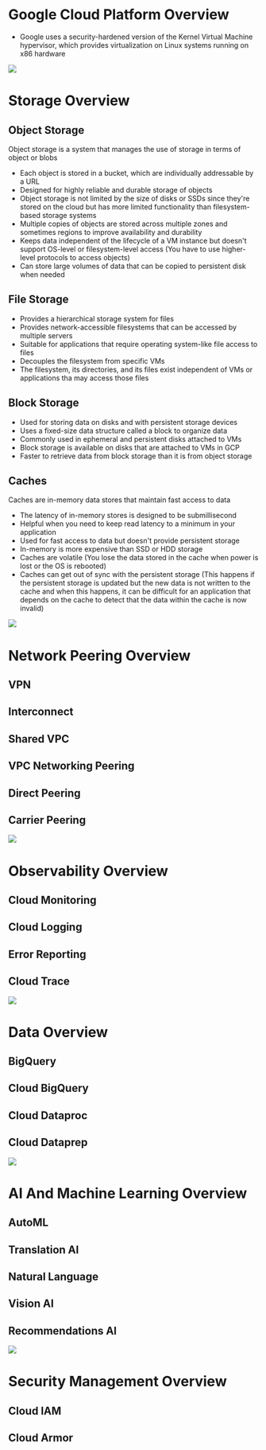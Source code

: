 # Google Cloud Platform Overview

* Google uses a security-hardened version of the Kernel Virtual Machine hypervisor, which provides virtualization on Linux systems running on x86 hardware

![](https://github.com/JonmarCorpuz/SecondBrain/blob/main/Assets/Whitespace.png)

# Storage Overview

## Object Storage

Object storage is a system that manages the use of storage in terms of object or blobs

* Each object is stored in a bucket, which are individually addressable by a URL
* Designed for highly reliable and durable storage of objects
* Object storage is not limited by the size of disks or SSDs since they're stored on the cloud but has more limited functionality than filesystem-based storage systems
* Multiple copies of objects are stored across multiple zones and sometimes regions to improve availability and durability
* Keeps data independent of the lifecycle of a VM instance but doesn't support OS-level or filesystem-level access (You have to use higher-level protocols to access objects)
* Can store large volumes of data that can be copied to persistent disk when needed

## File Storage 

* Provides a hierarchical storage system for files
* Provides network-accessible filesystems that can be accessed by multiple servers
* Suitable for applications that require operating system-like file access to files
* Decouples the filesystem from specific VMs
* The filesystem, its directories, and its files exist independent of VMs or applications tha may access those files

## Block Storage

* Used for storing data on disks and with persistent storage devices
* Uses a fixed-size data structure called a block to organize data
* Commonly used in ephemeral and persistent disks attached to VMs
* Block storage is available on disks that are attached to VMs in GCP
* Faster to retrieve data from block storage than it is from object storage

## Caches

Caches are in-memory data stores that maintain fast access to data

* The latency of in-memory stores is designed to be submillisecond 
* Helpful when you need to keep read latency to a minimum in your application 
* Used for fast access to data but doesn't provide persistent storage
* In-memory is more expensive than SSD or HDD storage
* Caches are volatile (You lose the data stored in the cache when power is lost or the OS is rebooted)
* Caches can get out of sync with the persistent storage (This happens if the persistent storage is updated but the new data is not written to the cache and when this happens, it can be difficult for an application that depends on the cache to detect that the data within the cache is now invalid)

![](https://github.com/JonmarCorpuz/SecondBrain/blob/main/Assets/Whitespace.png)

# Network Peering Overview

## VPN

## Interconnect

## Shared VPC 

## VPC Networking Peering

## Direct Peering

## Carrier Peering 

![](https://github.com/JonmarCorpuz/SecondBrain/blob/main/Assets/Whitespace.png)

# Observability Overview

## Cloud Monitoring

## Cloud Logging

## Error Reporting

## Cloud Trace

![](https://github.com/JonmarCorpuz/SecondBrain/blob/main/Assets/Whitespace.png)

# Data Overview

## BigQuery

## Cloud BigQuery

## Cloud Dataproc

## Cloud Dataprep

![](https://github.com/JonmarCorpuz/SecondBrain/blob/main/Assets/Whitespace.png)

# AI And Machine Learning Overview

## AutoML

## Translation AI

## Natural Language

## Vision AI

## Recommendations AI

![](https://github.com/JonmarCorpuz/SecondBrain/blob/main/Assets/Whitespace.png)

# Security Management Overview

## Cloud IAM

## Cloud Armor
